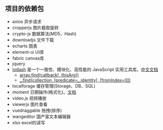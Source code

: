 ## 项目的依赖包

* axios 异步请求
* cropperjs 图片截取旋转
* crypto-js 数据算法(MD5、Hash)
* downloadjs 文件下载
* echarts 图表
* element-ui UI库
* fabric canvas库
* jquery 
* [lodash](https://www.lodashjs.com/) 是一个一致性、模块化、高性能的 JavaScript 实用工具库。[中文文档](https://www.css88.com/doc/lodash/)
  * [array.find(callback[, thisArg])](https://developer.mozilla.org/zh-CN/docs/Web/JavaScript/Reference/Global_Objects/Array/find)
  * [\_.find(collection, [predicate=_.identity], [fromIndex=0])](https://www.css88.com/doc/lodash/#_findcollection-predicate_identity-fromindex0)
* localforage 缓存管理(Storage、DB、SQL)
* moment 日期操作(格式化)。[文档](http://momentjs.cn/docs/)
* video.js 视频播放
* viewerjs 图片查看
* vuedraggable 拖拽(排序)
* wangeditor 国产富文本编辑器
* xlsx excel的读写